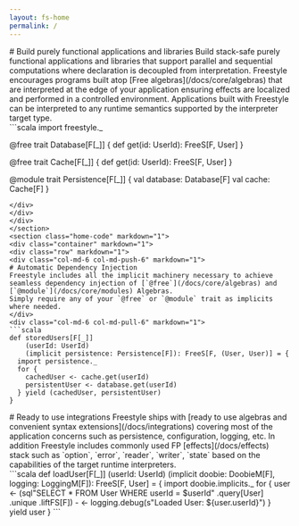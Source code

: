 ```yaml
---
layout: fs-home
permalink: /
---
```

<section class="home-code" markdown="1">
<div class="container" markdown="1">
<div class="row" markdown="1">
<div class="col-md-6" markdown="1">
# Build purely functional applications and libraries
Build stack-safe purely functional applications and libraries that support parallel and sequential computations where declaration is decoupled from interpretation.
Freestyle encourages programs built atop [Free algebras](/docs/core/algebras) that are interpreted at the edge of your application ensuring effects are localized and performed in a controlled environment.
Applications built with Freestyle can be interpreted to any runtime semantics supported by the interpreter target type.
</div>
<div class="col-md-6" markdown="1">
```scala
import freestyle._

@free trait Database[F[_]] {
  def get(id: UserId): FreeS[F, User]
}

@free trait Cache[F[_]] {
  def get(id: UserId): FreeS[F, User]
}

@module trait Persistence[F[_]] {
  val database: Database[F]
  val cache: Cache[F]
}
```
</div>
</div>
</div>
</section>
<section class="home-code" markdown="1">
<div class="container" markdown="1">
<div class="row" markdown="1">
<div class="col-md-6 col-md-push-6" markdown="1">
# Automatic Dependency Injection
Freestyle includes all the implicit machinery necessary to achieve seamless dependency injection of [`@free`](/docs/core/algebras) and [`@module`](/docs/core/modules) Algebras.
Simply require any of your `@free` or `@module` trait as implicits where needed.
</div>
<div class="col-md-6 col-md-pull-6" markdown="1">
```scala
def storedUsers[F[_]]
    (userId: UserId)
    (implicit persistence: Persistence[F]): FreeS[F, (User, User)] = {
  import persistence._
  for {
    cachedUser <- cache.get(userId)
    persistentUser <- database.get(userId)
  } yield (cachedUser, persistentUser)
}
```
</div>
</div>
</div>
</section>
<section class="home-code" markdown="1">
<div class="container" markdown="1">
<div class="row" markdown="1">
<div class="col-md-6" markdown="1">
# Ready to use integrations
Freestyle ships with [ready to use algebras and convenient syntax extensions](/docs/integrations) covering most of the application concerns such as persistence, configuration, logging, etc.
In addition Freestyle includes commonly used FP [effects](/docs/effects) stack such as `option`, `error`, `reader`, `writer`, `state` based on the capabilities of
the target runtime interpreters.

</div>
<div class="col-md-6" markdown="1">
```scala
def loadUser[F[_]]
  (userId: UserId)
  (implicit 
    doobie: DoobieM[F], 
    logging: LoggingM[F]): FreeS[F, User] = {
    import doobie.implicits._
    for {
      user <- (sql"SELECT * FROM User WHERE userId = $userId"
                .query[User]
                .unique
                .liftFS[F])
      - <- logging.debug(s"Loaded User: ${user.userId}")
    } yield user
}
```
</div>
</div>
</div>
</section>
